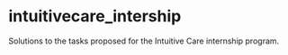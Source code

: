 # intuitivecare_intership
Solutions to the tasks proposed for the Intuitive Care internship program.
